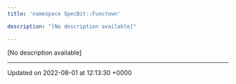 ```yaml
---
title: 'namespace SpecBit::Functown'

description: "[No description available]"

---
```







[No description available]






-------------------------------

Updated on 2022-08-01 at 12:13:30 +0000